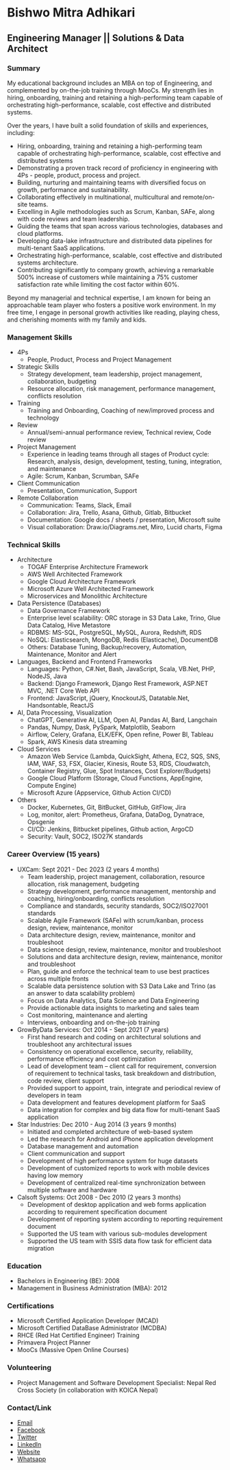 # Bishwo Mitra Adhikari

## Engineering Manager || Solutions & Data Architect

### Summary

My educational background includes an MBA on top of Engineering, and complemented by on-the-job training through MooCs. My strength lies in hiring, onboarding, training and retaining a high-performing team capable of orchestrating high-performance, scalable, cost effective and distributed systems.


Over the years, I have built a solid foundation of skills and experiences, including:
- Hiring, onboarding, training and retaining a high-performing team capable of orchestrating high-performance, scalable, cost effective and distributed systems
- Demonstrating a proven track record of proficiency in engineering with 4Ps - people, product, process and project.
- Building, nurturing and maintaining teams with diversified focus on growth, performance and sustainability.
- Collaborating effectively in multinational, multicultural and remote/on-site teams.
- Excelling in Agile methodologies such as Scrum, Kanban, SAFe, along with code reviews and team leadership.
- Guiding the teams that span across various technologies, databases and cloud platforms.
- Developing data-lake infrastructure and distributed data pipelines for multi-tenant SaaS applications.
- Orchestrating high-performance, scalable, cost effective and distributed systems architecture.
- Contributing significantly to company growth, achieving a remarkable 500% increase of customers while maintaining a 75% customer satisfaction rate while limiting the cost factor within 60%.


Beyond my managerial and technical expertise, I am known for being an approachable team player who fosters a positive work environment. In my free time, I engage in personal growth activities like reading, playing chess, and cherishing moments with my family and kids.

### Management Skills

- 4Ps
  - People, Product, Process and Project Management
- Strategic Skills
  - Strategy development, team leadership, project management, collaboration, budgeting
  - Resource allocation, risk management, performance management, conflicts resolution
- Training
  - Training and Onboarding, Coaching of new/improved process and technology
- Review
  - Annual/semi-annual performance review, Technical review, Code review
- Project Management
  - Experience in leading teams through all stages of Product cycle: Research, analysis, design, development, testing, tuning, integration, and maintenance
  - Agile: Scrum, Kanban, Scrumban, SAFe
- Client Communication
  - Presentation, Communication, Support
- Remote Collaboration
  - Communication: Teams, Slack, Email
  - Collaboration: Jira, Trello, Asana, Github, Gitlab, Bitbucket
  - Documentation: Google docs / sheets / presentation, Microsoft suite
  - Visual collaboration: Draw.io/Diagrams.net, Miro, Lucid charts, Figma

### Technical Skills

- Architecture
  - TOGAF Enterprise Architecture Framework
  - AWS Well Architected Framework
  - Google Cloud Architecture Framework
  - Microsoft Azure Well Architected Framework
  - Microservices and Monolithic Architecture
- Data Persistence (Databases)
  - Data Governance Framework
  - Enterprise level scalability: ORC storage in S3 Data Lake, Trino, Glue Data Catalog, Hive Metastore
  - RDBMS: MS-SQL, PostgreSQL, MySQL, Aurora, Redshift, RDS
  - NoSQL: Elasticsearch, MongoDB, Redis (Elasticache), DocumentDB
  - Others: Database Tuning, Backup/recovery, Automation, Maintenance, Monitor and Alert
- Languages, Backend and Frontend Frameworks
  - Languages: Python, C#.Net, Bash, JavaScript, Scala, VB.Net, PHP, NodeJS, Java
  - Backend: Django Framework, Django Rest Framework, ASP.NET MVC, .NET Core Web API
  - Frontend: JavaScript, jQuery, KnockoutJS, Datatable.Net, Handsontable, ReactJS
- AI, Data Processing, Visualization
  - ChatGPT, Generative AI, LLM, Open AI, Pandas AI, Bard, Langchain
  - Pandas, Numpy, Dask, PySpark, Matplotlib, Seaborn
  - Airflow, Celery, Grafana, ELK/EFK, Open refine, Power BI, Tableau
  - Spark, AWS Kinesis data streaming
- Cloud Services
  - Amazon Web Service (Lambda, QuickSight, Athena, EC2, SQS, SNS, IAM, WAF, S3, FSX, Glacier, Kinesis, Route 53, RDS, Cloudwatch, Container Registry, Glue, Spot Instances, Cost Explorer/Budgets)
  - Google Cloud Platform (Storage, Cloud Functions, AppEngine, Compute Engine)
  - Microsoft Azure (Appservice, Github Action CI/CD)
- Others
  - Docker, Kubernetes, Git, BitBucket, GitHub, GitFlow, Jira
  - Log, monitor, alert: Prometheus, Grafana, DataDog, Dynatrace, Opsgenie
  - CI/CD: Jenkins, Bitbucket pipelines, Github action, ArgoCD
  - Security: Vault, SOC2, ISO27K standards

### Career Overview (15 years)
- UXCam: Sept 2021 - Dec 2023 (2 years 4 months)
  - Team leadership, project management, collaboration, resource allocation, risk management, budgeting
  - Strategy development, performance management, mentorship and coaching, hiring/onboarding, conflicts resolution
  - Compliance and standards, security standards, SOC2/ISO27001 standards
  - Scalable Agile Framework (SAFe) with scrum/kanban, process design, review, maintenance, monitor
  - Data architecture design, review, maintenance, monitor and troubleshoot
  - Data science design, review, maintenance, monitor and troubleshoot
  - Solutions and data architecture design, review, maintenance, monitor and troubleshoot
  - Plan, guide and enforce the technical team to use best practices across multiple fronts
  - Scalable data persistence solution with S3 Data Lake and Trino (as an answer to data scalability problem)
  - Focus on Data Analytics, Data Science and Data Engineering
  - Provide actionable data insights to marketing and sales team
  - Cost monitoring, maintenance and alerting
  - Interviews, onboarding and on-the-job training
- GrowByData Services: Oct 2014 - Sept 2021 (7 years)
  - First hand research and coding on architectural solutions and troubleshoot any architectural issues
  - Consistency on operational excellence, security, reliability, performance efficiency and cost optimization
  - Lead of development team – client call for requirement, conversion of requirement to technical tasks, task breakdown and distribution, code review, client support
  - Provided support to appoint, train, integrate and periodical review of developers in team
  - Data development and features development platform for SaaS
  - Data integration for complex and big data flow for multi-tenant SaaS application
- Star Industries: Dec 2010 - Aug 2014 (3 years 9 months)
  - Initiated and completed architecture of web-based system
  - Led the research for Android and iPhone application development
  - Database management and automation
  - Client communication and support
  - Development of high performance system for huge datasets
  - Development of customized reports to work with mobile devices having low memory
  - Development of centralized real-time synchronization between multiple software and hardware
- Calsoft Systems: Oct 2008 - Dec 2010 (2 years 3 months)
  - Development of desktop application and web forms application according to requirement specification document
  - Development of reporting system according to reporting requirement document
  - Supported the US team with various sub-modules development
  - Supported the US team with SSIS data flow task for efficient data migration

### Education
- Bachelors in Engineering (BE): 2008
- Management in Business Administration (MBA): 2012

### Certifications
- Microsoft Certified Application Developer (MCAD)
- Microsoft Certified DataBase Administrator (MCDBA)
- RHCE (Red Hat Certified Engineer) Training
- Primavera Project Planner
- MooCs (Massive Open Online Courses)

### Volunteering
- Project Management and Software Development Specialist: Nepal Red Cross Society (in collaboration with KOICA Nepal)

### Contact/Link
- [Email](bishwo.adhikari@gmail.com)
- [Facebook](https://www.facebook.com/bishwo.adhikari)
- [Twitter](https://twitter.com/bishwo633)
- [LinkedIn](https://www.linkedin.com/in/bishwo-adhikari/)
- [Website](https://github.com/bishwo633/Bishwo)
- [Whatsapp](+977-9841608697)
